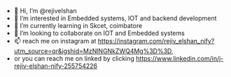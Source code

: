 - 👋 Hi, I’m @rejivelshan
- 👀 I’m interested in Embedded systems, IOT and backend development
- 🌱 I’m currently learning in Skcet, coimbatore
- 💞️ I’m looking to collaborate on IOT and Embedded systems
- 📫 reach me on instagram at https://instagram.com/rejiv_elshan_nify?utm_source=qr&igshid=MzNlNGNkZWQ4Mg%3D%3D,
-  or you can reach me on linked by clicking https://www.linkedin.com/in/j-rejiv-elshan-nify-255754226

